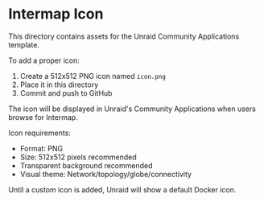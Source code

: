 # Intermap Icon

This directory contains assets for the Unraid Community Applications template.

To add a proper icon:
1. Create a 512x512 PNG icon named `icon.png`
2. Place it in this directory
3. Commit and push to GitHub

The icon will be displayed in Unraid's Community Applications when users browse for Intermap.

Icon requirements:
- Format: PNG
- Size: 512x512 pixels recommended
- Transparent background recommended
- Visual theme: Network/topology/globe/connectivity

Until a custom icon is added, Unraid will show a default Docker icon.
